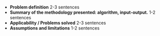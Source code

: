- **Problem definition** 2-3 sentences
- **Summary of the methodology presented: algorithm, input-output.** 1-2 sentences
- **Applicability / Problems solved** 2-3 sentences
- **Assumptions and limitations** 1-2 sentences
